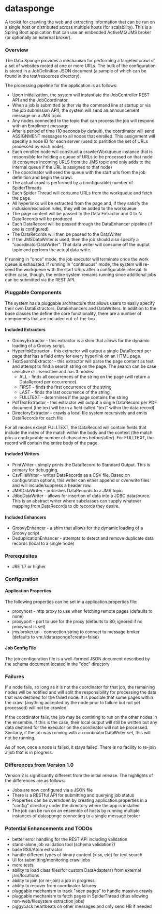 datasponge
==========

A toolkit for crawling the web and extracting information that can be run on a single host or distributed across multiple hosts (for scalability).
This is a Spring Boot application that can use an embedded ActiveMQ JMS broker (or optionally an external broker). 

### Overview
The Data Sponge provides a mechanism for performing a targeted crawl of a set of websites rooted at one or more URLs. The bulk of the configuration is stored in a JobDefinition JSON document (a sample of which can be found in the test/resources directory).

The processing pipeline for the application is as follows:
* Upon initialization, the system will instantiate the JobController REST API and the JobCoordinator.
* When a job is submitted (either via the command line at startup or via the job submission API), the system will send an announcement message on a JMS topic
* Any nodes connected to the topic that can process the job will respond with an Enrollment message
* After a period of time (10 seconds by default), the coordinator will send ASSIGNMENT messages to all nodes that enrolled. This assignment will specifiy a node ID for each server (used to paritition the set of URLs processed by each node).
* Each enrolled node will construct a crawlerWorkqueue instance that is responsible for holding a queue of URLs to be processed on that node (it consumes incoming URLS from the JMS topic and only adds to the internal queue if the URL is assigned to that node)
* The coordinator will seed the queue with the start urls from the job definition and begin the crawl.
* The actual crawl is performed by a (configurable) number of SpiderThreads
* Each Spider Thread will consume URLs from the workqueue and fetch the page. 
* All hyperlinks will be extracted from the page and, if they satisfy the inclusion/exclusion rules, they will be added to the workqueue
* The page content will be passed to the Data Extractor and 0 to N DataRecords will be produced
* Each DataRecord will be passed through the DataEnhancer pipeline (if one is configured)
* The DataRecords will then be passed to the DataWriter
* If the JMSDataWriter is used, then the job should also specify a "coordinatorDataWriter". That data writer will consume off the ouptut topic and perform the actual data write.

If running in "once" mode, the job executor will terminate once the work queue is exhausted. If running in "continuous" mode, the system will re-seed the workqueue with the start URLs after a configurable interval. 
In either case, though, the entire system remains running since additional jobs can be submitted via the REST API. 


### Pluggable Components
The system has a pluggable architecture that allows users to easily specify their own DataExtractors, DataEnhancers and DataWriters. In addition to the base classes the define the core functionality, there are a number of components that are included out-of-the-box.

#### Included Extractors
* GroovyExtractor - this extractor is a shim that allows for the dynamic loading of a Groovy script.
* HyperlinkExtractor - this extractor will output a single DataRecord per page that has a field entry for every hyperlink on an HTML page.
* TextSearchExtractor - this extractor will parse the page content as text and attempt to find a search string on the page. The search can be case sensitive or insensitive and has 3 modes: 
    * ALL - finds all occurrences of the string on the page (will return a DataRecord per occurrence).
    * FIRST - finds the first occurrence of the string
    * LAST - finds the last occurrence of the string
    * FULLTEXT - determines if the page contains the string
* PdfTextExtractor - this extractor will output a single DataRecord per PDF document (the text will be in a field called "text" within the data record)
* DirectoryExtractor - crawls a local file system recursively and emits DataRecords for each file 

For all modes except FULLTEXT,  the DataRecord will contain fields that include the index of the match within the body and the context (the match plus a configurable number of characters before/after). For FULLTEXT, the record will contain the entire body of the page.

#### Included Writers
* PrintWriter - simply prints the DataRecord to Standard Output. This is primary for debugging.
* CsvFileWriter - writes DataRecords as a CSV file. Based on configuration options, this writer can either append or overwrite files and will include/suppress a header row.
* JMSDataWriter - publishes DataRecords to a JMS topic
* JdbcDataWriter - allows for insertion of data into a JDBC datasource. This is an abstract writer where subclasses can supply whatever mapping from DataRecords to db records they desire.

#### Included Enhancers
* GroovyEnhancer - a shim that allows for the dynamic loading of a Groovy script
* DeduplicationEnhancer - attempts to detect and remove duplicate data records (local to a single node)

### Prerequisites
* JRE 1.7 or higher

### Configuration
#### Application Properties
The following properties can be set in a application.properties file:
* proxyhost - http proxy to use when fetching remote pages (defaults to none)
* proxyport - port to use for the proxy (defaults to 80; ignored if no proxyhost is set)
* jms.broker.url - connection string to connect to message broker (defaults to vm://datasponge?create=false)

#### Job Config File
The job configuration file is a well-formed JSON document described by the schema document located in the "doc" directory


### Failures
If a node fails, so long as it is not the coordinator for that job, the remaining nodes will be notified and will split the responsibility for processing the data that was destined for the failed node. It is possible
that some pages within the crawl (anything accepted by the node prior to failure but not yet processed) will not be crawled.

If the coordinator fails, the job may be contining to run on the other nodes in the ensemble. If this is the case, their local output will still be written but
any data destined for the executor on the coordinator will not be processed. Similarly, if the job was running with a coordinatorDataWriter set, this will not be running.

As of now, once a node is failed, it stays failed. There is no facility to re-join a job that is in progress.


### Differences from Version 1.0
Version 2 is significantly different from the initial release. The highlights of the differences are as follows:
* Jobs are now configured via a JSON file
* There is a RESTful API for submitting and querying job status
* Properties can be overridden by creating application.properties in a "config" directory under the directory where the app is installed
* The job can be run on an ensemble of hosts by running multiple instances of datasponge connecting to a single message broker

### Potential Enhancements and TODOs
* better error handling for the REST API including validation
* stand-alone job validation tool (schema validation?)
* base RSS/Atom extractor
* handle different types of binary content (xlsx, etc) for text search
* UI for submitting/monitoring crawl jobs
* more tests
* ability to load class files(for custom DataAdapters) from external jars/locations
* ability to join (or re-join) a job in progress
* ability to recover from coordinator failures
* pluggable mechanism to track "seen pages" to handle massive crawls
* pluggable mechanism to fetch pages in SpiderThread (thus allowing non-web/filesystem extraction jobs)
* piggyback heartbeats on other messages and only send HB if needed
